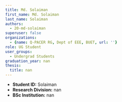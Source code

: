 ```yaml
---
title: Md. Solaiman
first_name: Md. Solaiman
last_name: Solaiman
authors:
  - 20-md-solaiman
superuser: false
organizations:
  - {name: Q-PACER RG, Dept of EEE, BUET, url: ''}
role: UG Student
user_groups:
  - Undergrad Students
graduation_year: nan
thesis:
  title: nan
---
```


* **Student ID:** Solaiman
* **Research Division:** nan
* **BSc Institution:** nan
